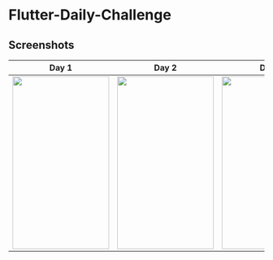 # Flutter-Daily-Challenge
## Screenshots

| Day 1 | Day 2 | Day3 | Day4 |
|:-:|:-:|:-:|:-:|
| <img src ="" width="190" height="340"/> | <img src ="" width="190" height="340"/> | <img src ="" width="190" height="340"/> | <img src ="" width="190" height="340"/> |
